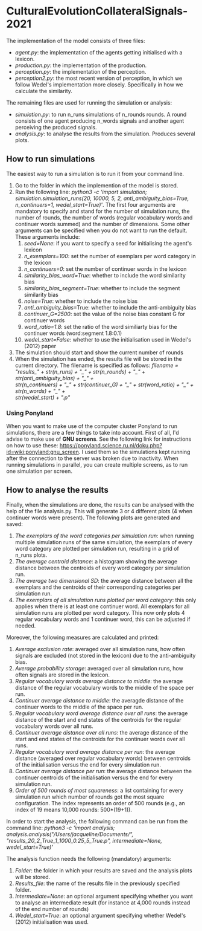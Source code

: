# CulturalEvolutionCollateralSignals-2021

The implementation of the model consists of three files:
* *agent.py*: the implementation of the agents getting initialised with a lexicon.
* *production.py*: the implementation of the production.
* *perception.py*: the implementation of the perception.
* *perception2.py*: the most recent version of perception, in which we follow Wedel's implementation more closely. Specifically in how we calculate the similarity. 

The remaining files are used for running the simulation or analysis:
* *simulation.py*: to run n_runs simulations of n_rounds rounds. A round consists of one agent producing n_words signals and another agent perceiving the produced signals. 
* *analysis.py*: to analyse the results from the simulation. Produces several plots.

## How to run simulations
The easiest way to run a simulation is to run it from your command line. 
1. Go to the folder in which the implemention of the model is stored.
2. Run the following line: *python3 -c 'import simulation; simulation.simulation_runs(20, 10000, 5, 2, anti_ambiguity_bias=True, n_continuers=1, wedel_start=True)'*. The first four arguments are mandatory to specify and stand for the number of simulation runs, the number of rounds, the number of words (regular vocabulary words and continuer words summed) and the number of dimensions. Some other arguments can be specified when you do not want to run the default. These arguments include: 
    1. *seed=None*: if you want to specify a seed for initialising the agent's lexicon
    2. *n_exemplars=100*: set the number of exemplars per word category in the lexicon
    3. *n_continuers=0*: set the number of continuer words in the lexicon
    4. *similarity_bias_word=True*: whether to include the word similarity bias
    5. *similarity_bias_segment=True*: whether to include the segment similarity bias
    6. *noise=True*: whether to include the noise bias
    7. *anti_ambiguity_bias*=True: whether to include the anti-ambiguity bias
    8. *continuer_G=2500*: set the value of the noise bias constant G for continuer words
    9. *word_ratio=1.8*: set the ratio of the word similiarty bias for the continuer words (word:segment 1.8:0.1)
    10. *wedel_start=False*: whether to use the initialisation used in Wedel's (2012) paper
3. The simulation should start and show the current number of rounds
4. When the simulation has ended, the results file will be stored in the current directory. The filename is specified as follows: 
    *filename = "results_" + str(n_runs) + "\_" + str(n_rounds) + "\_" + str(anti_ambiguity_bias) + "\_" + \
               str(n_continuers) + "\_" + str(continuer_G) + "\_" + str(word_ratio) + "\_" + str(n_words) + "\_" + \
               str(wedel_start) + ".p"*
    
### Using Ponyland
When you want to make use of the computer cluster Ponyland to run simulations, there are a few things to take into account. First of all, I'd advise to make use of **GNU screens**. See the following link for instructions on how to use these: https://ponyland.science.ru.nl/doku.php?id=wiki:ponyland:gnu_screen. I used them so the simulations kept running after the connection to the server was broken due to inactivity. When running simulations in parallel, you can create multiple screens, as to run one simulation per screen.  

## How to analyse the results
Finally, when the simulations are done, the results can be analysed with the help of the file analysis.py. This will generate 3 or 4 different plots (4 when continuer words were present). The following plots are generated and saved:
1. *The exemplars of the word categories per simulation run*: when running multiple simulation runs of the same simulation, the exemplars of every word category are plotted per simulation run, resulting in a grid of n_runs plots. 
2. *The average centroid distance*: a histogram showing the average distance between the centroids of every word category per simulation run. 
3. *The average two dimensional SD*: the average distance between all the exemplars and the centroids of their corresponding categories per simulation run.
4. *The exemplars of all simulation runs plotted per word category*: this only applies when there is at least one continuer word. All exemplars for all simulation runs are plotted per word category. This now only plots 4 regular vocabulary words and 1 continuer word, this can be adjusted if needed.

Moreover, the following measures are calculated and printed:
1. *Average exclusion rate*: averaged over all simulation runs, how often signals are excluded (not stored in the lexicon) due to the anti-ambiguity bias.
2. *Average probability storage*:  averaged over all simulation runs, how often signals are stored in the lexicon.
3. *Regular vocabulary words average distance to middle*: the average distance of the regular vocabulary words to the middle of the space per run.
4. *Continuer average distance to middle*: the averagde distance of the continuer words to the middle of the space per run.
5. *Regular vocabulary word average distance over all runs*: the average distance of the start and end states of the centroids for the regular vocabulary words over all runs.
6. *Continuer average distance over all runs*: the average distance of the start and end states of the centroids for the continuer words over all runs.
6. *Regular vocabulary word average distance per run*: the average distance (averaged over regular vocabulary words) between centroids of the initialisation versus the end for every simulation run.
7. *Continuer average distance per run*: the average distance between the continuer centroids of the initialisation versus the end for every simulation run.
8. *Order of 500 rounds of most squareness*: a list containing for every simulation run which number of rounds got the most square configuration. The index represents an order of 500 rounds (e.g., an index of 19 means 10,000 rounds: 500*(19+1)).


In order to start the analysis, the following command can be run from the command line:
*python3 -c 'import analysis; analysis.analysis("/Users/jacqueline/Documents/", "results_20_2_True_1_1000_0.25_5_True.p", intermediate=None, wedel_start=True)'*

The analysis function needs the following (mandatory) arguments:
1. *Folder*: the folder in which your results are saved and the analysis plots will be stored. 
2. *Results_file*: the name of the results file in the previously specified folder. 
3. *Intermediate=None*: an optional argument specifying whether you want to analyse an intermediate result (for instance at 4,000 rounds instead of the end number of rounds) 
4. *Wedel_start=True*: an optional argument specifying whether Wedel's (2012) initialisation was used. 


